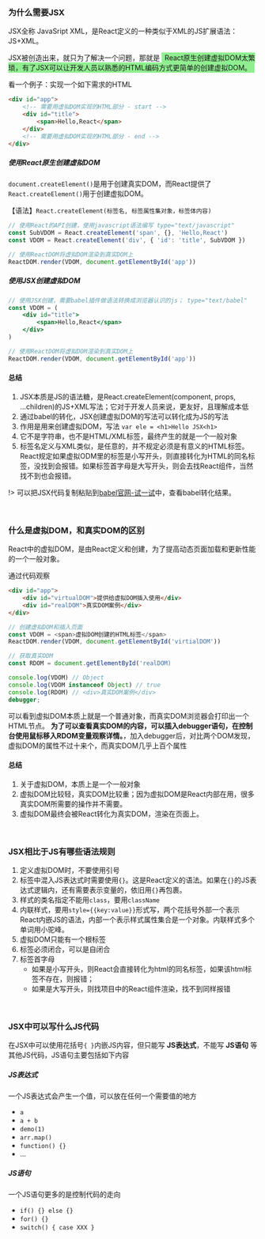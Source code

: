 
### 为什么需要JSX

JSX全称 JavaSript XML，是React定义的一种类似于XML的JS扩展语法：JS+XML。

JSX被创造出来，就只为了解决一个问题，那就是 <span style="background: lightgreen; padding: 2px 6px;">React原生创建虚拟DOM太繁琐，有了JSX可以让开发人员以熟悉的HTML编码方式更简单的创建虚拟DOM。</span>

看一个例子：实现一个如下需求的HTML
```html
<div id="app">
    <!-- 需要用虚拟DOM实现的HTML部分 - start -->
    <div id="title">
        <span>Hello,React</span>
    </div>
    <!-- 需要用虚拟DOM实现的HTML部分 - end -->
</div>
```

##### 使用React原生创建虚拟DOM

`document.createElement()`是用于创建真实DOM，而React提供了`React.createElement()`用于创建虚拟DOM。

【语法】`React.createElement(标签名, 标签属性集对象，标签体内容)`
```javascript
// 使用React的API创建，使用javascript语法编写 type="text/javascript"
const SubVDOM = React.createElement('span', {}, 'Hello,React')
const VDOM = React.createElement('div', { 'id': 'title', SubVDOM })

// 使用ReactDOM将虚拟DOM渲染到真实DOM上
ReactDOM.render(VDOM, document.getElementById('app'))
```

##### 使用JSX创建虚拟DOM
```jsx
// 使用JSX创建，需要babel插件做语法转换成浏览器认识的js； type="text/babel"
const VDOM = (
    <div id="title">
        <span>Hello,React</span>
    </div>
)

// 使用ReactDOM将虚拟DOM渲染到真实DOM上
ReactDOM.render(VDOM, document.getElementById('app'))
```
#### 总结
1. JSX本质是JS的语法糖，是React.createElement(component, props, ...children)的JS+XML写法；它对于开发人员来说，更友好，且理解成本低
2. 通过babel的转化，JSX创建虚拟DOM的写法可以转化成为JS的写法
3. 作用是用来创建虚拟DOM，写法 `var ele = <h1>Hello JSX<h1>`
4. 它不是字符串，也不是HTML/XML标签，最终产生的就是一个一般对象
5. 标签名定义与XML类似，是任意的，并不规定必须是有意义的HTML标签。React规定如果虚拟ODM里的标签是小写开头，则直接转化为HTML的同名标签，没找到会报错。如果标签首字母是大写开头，则会去找React组件，当然找不到也会报错。

!> 可以把JSX代码复制粘贴到[babel官网-试一试](https://www.babeljs.cn/repl#?browsers=defaults%2C%20not%20ie%2011%2C%20not%20ie_mob%2011&build=&builtIns=false&corejs=3.21&spec=false&loose=false&code_lz=Q&debug=false&forceAllTransforms=false&shippedProposals=false&circleciRepo=&evaluate=false&fileSize=false&timeTravel=false&sourceType=module&lineWrap=true&presets=env%2Creact%2Cstage-2&prettier=false&targets=&version=7.20.4&externalPlugins=&assumptions=%7B%7D)中，查看babel转化结果。


&emsp;

### 什么是虚拟DOM，和真实DOM的区别

React中的虚拟DOM，是由React定义和创建，为了提高动态页面加载和更新性能的一个一般对象。

通过代码观察
```html
<div id="app">
    <div id="virtualDOM">提供给虚拟DOM插入使用</div>
    <div id="realDOM">真实DOM案例</div>
</div>
```

```javascript
// 创建虚拟DOM和插入页面
const VDOM = <span>虚拟DOM创建的HTML标签</span>
ReactDOM.render(VDOM, document.getElementById('virtialDOM'))

// 获取真实ODM
const RDOM = document.getElementById('realDOM)

console.log(VDOM) // Object
console.log(VDOM instanceof Object) // true
console.log(RDOM) // <div>真实DOM案例</div>
debugger;
```
可以看到虚拟DOM本质上就是一个普通对象，而真实DOM浏览器会打印出一个HTML节点。
**为了可以查看真实DOM的内容，可以插入debugger语句，在控制台使用鼠标移入RDOM变量观察详情。**，加入debugger后，对比两个DOM发现，虚拟DOM的属性不过十来个，而真实DOM几乎上百个属性

#### 总结
1. 关于虚拟DOM，本质上是一个一般对象
2. 虚拟DOM比较轻，真实DOM比较重；因为虚拟DOM是React内部在用，很多真实DOM所需要的操作并不需要。
3. 虚拟DOM最终会被React转化为真实DOM，渲染在页面上。


&emsp;

### JSX相比于JS有哪些语法规则

1. 定义虚拟DOM时，不要使用引号
2. 标签中混入JS表达式时需要使用`{}`。这是React定义的语法。如果在`{}`的JS表达式逻辑内，还有需要表示变量的，依旧用`{}`再包裹。
3. 样式的类名指定不能用`class`，要用`className`
4. 内联样式，要用`style={{key:value}}`形式写，两个花括号外部一个表示React内嵌JS的语法，内部一个表示样式属性集合是一个对象。内联样式多个单词用小驼峰。
5. 虚拟DOM只能有一个根标签
6. 标签必须闭合，可以是自闭合
7. 标签首字母
    - 如果是小写开头，则React会直接转化为html的同名标签，如果该html标签不存在，则报错；
    - 如果是大写开头，则找项目中的React组件渲染，找不到同样报错


&emsp;

### JSX中可以写什么JS代码

在JSX中可以使用花括号`{ }`内嵌JS内容，但只能写 **JS表达式**，不能写 **JS语句** 等其他JS代码，JS语句主要包括如下内容

##### JS表达式
一个JS表达式会产生一个值，可以放在任何一个需要值的地方

- `a`
- `a + b`
- `demo(1)`
- `arr.map()`
- `function() {}`
- ...

##### JS语句
一个JS语句更多的是控制代码的走向

- `if() {} else {}`
- `for() {}`
- `switch() { case XXX }`

